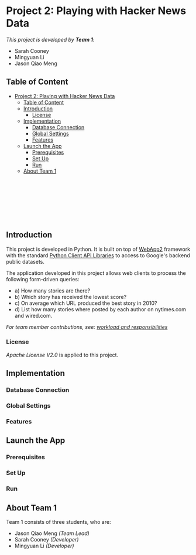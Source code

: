 <!--
Copyright 2017 team1@course_bigdata, Saint Joseph's University

Licensed under the Apache License, Version 2.0 (the "License");
you may not use this file except in compliance with the License.
You may obtain a copy of the License at

   http://www.apache.org/licenses/LICENSE-2.0

Unless required by applicable law or agreed to in writing, software
distributed under the License is distributed on an "AS IS" BASIS,
WITHOUT WARRANTIES OR CONDITIONS OF ANY KIND, either express or implied.
See the License for the specific language governing permissions and
limitations under the License.
-->

<!--
@Author: Jason Qiao Meng
@Date:   03/02/2017 13:18:58
@Email:  jm652564@sju.edu
@Last modified by:   Jason Qiao Meng
@Last modified time: 03/02/2017 16:52:48
-->


<p>&nbsp;</p>
<p>&nbsp;</p>
<p>&nbsp;</p>
<p>&nbsp;</p>
<p>&nbsp;</p>
<p>&nbsp;</p>
<p>&nbsp;</p>
<p>&nbsp;</p>
<p>&nbsp;</p>
<p>&nbsp;</p>
<p>&nbsp;</p>
<p>&nbsp;</p>
<p>&nbsp;</p>
<p>&nbsp;</p>
<p>&nbsp;</p>
<p>&nbsp;</p>

# Project 2: Playing with Hacker News Data


*This project is developed by* ***Team 1***:
* Sarah Cooney
* Mingyuan Li
* Jason Qiao Meng

<div class="page-break"></div>

## Table of Content
<!-- TOC depthFrom:1 depthTo:6 withLinks:1 updateOnSave:1 orderedList:0 -->

- [Project 2: Playing with Hacker News Data](#project-2-playing-with-hacker-news-data)
	- [Table of Content](#table-of-content)
	- [Introduction](#introduction)
		- [License](#license)
	- [Implementation](#implementation)
		- [Database Connection](#database-connection)
		- [Global Settings](#global-settings)
		- [Features](#features)
	- [Launch the App](#launch-the-app)
		- [Prerequisites](#prerequisites)
		- [Set Up](#set-up)
		- [Run](#run)
	- [About Team 1](#about-team-1)

<!-- /TOC -->

<p>&nbsp;</p>
<p>&nbsp;</p>
<p>&nbsp;</p>
<p>&nbsp;</p>

## Introduction
This project is developed in Python. It is built on top of [WebApp2][webapp2] framework with the standard [Python Client API Libraries][goog_py_cli_api] to access to Google's backend public datasets.

The application developed in this project allows web clients to process the following form-driven queries:
+ a) How many stories are there?
+ b) Which story has received the lowest score?
+ c) On average which URL produced the best story in 2010?
+ d) List how many stories where posted by each author on nytimes.com and wired.com.

*For team member contributions, see: [workload and responsibilities][ranking]*

### License
*Apache License V2.0* is applied to this project.

## Implementation

### Database Connection


### Global Settings


### Features


## Launch the App


### Prerequisites


### Set Up


### Run

## About Team 1
Team 1 consists of three students, who are:
+ Jason Qiao Meng *(Team Lead)*
+ Sarah Cooney *(Developer)*
+ Mingyuan Li *(Developer)*

<!-- Reference links -->
[goog_bigquery]: https://cloud.google.com/bigquery/docs/  "Google BigQuery Documentation"
[bigtable_hacker_news]: https://cloud.google.com/bigquery/public-data/hacker-news "Hacker News Data"
[goog_python_app_engine]: https://cloud.google.com/appengine/docs/standard/python/ "Google App Engine Python Standard Environment Documentation"
[webapp2]: https://cloud.google.com/appengine/docs/standard/python/tools/webapp2 "The webapp2 Framework"
[goog_py_cli_api]: https://developers.google.com/api-client-library/python/ "Google Python Client API"
[ranking]: ranking.html "Team Member Efforts & Contributions"
